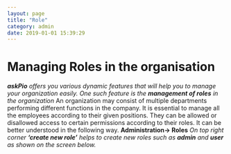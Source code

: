 ```yaml
---
layout: page
title: "Role"
category: admin
date: 2019-01-01 15:39:29
---
```

<h1>Managing Roles in the organisation</h1>
<em><strong>askPio</strong> offers you various dynamic features that will help you to manage your organization easily. One such feature is the <strong>management of roles</strong> in the organization</em>  
An organization may consist of multiple departments performing different functions in the company. It is essential to manage all the employees according to their given positions. They can be allowed or disallowed access to certain permissions according to their roles. It can be better understood in the following way.
<strong>Administration-> Roles</strong>
<em>On top right corner <strong>‘create new role’</strong> helps to create new roles such as <strong>admin</strong> and <strong>user</strong> as shown on the screen below.</em>

